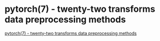 # pytorch(7) - twenty-two transforms data preprocessing methods
[pytorch(7) - twenty-two transforms data preprocessing methods](https://aiwithcloud.com/2022/09/16/pytorch7___twenty_two_transforms_data_preprocessing_methods/)